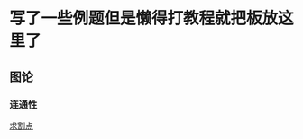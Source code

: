 # 写了一些例题但是懒得打教程就把板放这里了

## 图论

### 连通性

[求割点](https://github.com/MXR612/OI-log/blob/master/luogu/P3388/P3388.cpp)